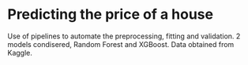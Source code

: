 # Predicting the price of a house

Use of pipelines to automate the preprocessing, fitting and validation. 2 models condisered, Random Forest and XGBoost.
Data obtained from Kaggle.

